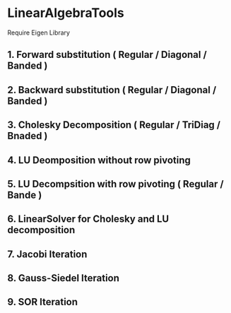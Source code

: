 # LinearAlgebraTools
Require Eigen Library

## 1. Forward substitution ( Regular / Diagonal / Banded ) 
## 2. Backward substitution ( Regular / Diagonal / Banded ) 
## 3. Cholesky Decomposition ( Regular / TriDiag / Bnaded )
## 4. LU Deomposition without row pivoting
## 5. LU Decompsition with row pivoting ( Regular / Bande )
## 6. LinearSolver for Cholesky and LU decomposition
## 7. Jacobi Iteration
## 8. Gauss-Siedel Iteration
## 9. SOR Iteration
